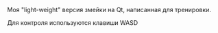 Моя "light-weight" версия змейки на Qt, написанная для тренировки.

Для контроля используются клавиши WASD
